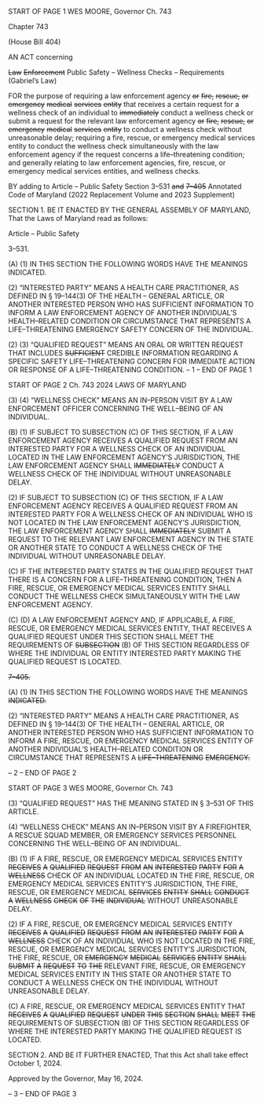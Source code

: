 START OF PAGE 1
WES MOORE, Governor Ch. 743

Chapter 743

(House Bill 404)

AN ACT concerning

~~Law~~ ~~Enforcement~~ Public Safety – Wellness Checks – Requirements
(Gabriel’s Law)

FOR the purpose of requiring a law enforcement agency ~~or~~ ~~fire,~~ ~~rescue,~~ ~~or~~ ~~emergency~~
~~medical~~ ~~services~~ ~~entity~~ that receives a certain request for a wellness check of an
individual to ~~immediately~~ conduct a wellness check or submit a request for the
relevant law enforcement agency ~~or~~ ~~fire,~~ ~~rescue,~~ ~~or~~ ~~emergency~~ ~~medical~~ ~~services~~ ~~entity~~
to conduct a wellness check without unreasonable delay; requiring a fire, rescue, or
emergency medical services entity to conduct the wellness check simultaneously with
the law enforcement agency if the request concerns a life–threatening condition; and
generally relating to law enforcement agencies, fire, rescue, or emergency medical
services entities, and wellness checks.

BY adding to
Article – Public Safety
Section 3–531 ~~and~~ ~~7–405~~
Annotated Code of Maryland
(2022 Replacement Volume and 2023 Supplement)

SECTION 1. BE IT ENACTED BY THE GENERAL ASSEMBLY OF MARYLAND,
That the Laws of Maryland read as follows:

Article – Public Safety

3–531.

(A) (1) IN THIS SECTION THE FOLLOWING WORDS HAVE THE MEANINGS
INDICATED.

(2) “INTERESTED PARTY” MEANS A HEALTH CARE PRACTITIONER, AS
DEFINED IN § 19–144(3) OF THE HEALTH – GENERAL ARTICLE, OR ANOTHER
INTERESTED PERSON WHO HAS SUFFICIENT INFORMATION TO INFORM A LAW
ENFORCEMENT AGENCY OF ANOTHER INDIVIDUAL’S HEALTH–RELATED CONDITION
OR CIRCUMSTANCE THAT REPRESENTS A LIFE–THREATENING EMERGENCY SAFETY
CONCERN OF THE INDIVIDUAL.

(2) (3) “QUALIFIED REQUEST” MEANS AN ORAL OR WRITTEN
REQUEST THAT INCLUDES ~~SUFFICIENT~~ CREDIBLE INFORMATION REGARDING A
SPECIFIC SAFETY LIFE–THREATENING CONCERN FOR IMMEDIATE ACTION OR
RESPONSE OF A LIFE–THREATENING CONDITION.
– 1 –
END OF PAGE 1

START OF PAGE 2
Ch. 743 2024 LAWS OF MARYLAND

(3) (4) “WELLNESS CHECK” MEANS AN IN–PERSON VISIT BY A LAW
ENFORCEMENT OFFICER CONCERNING THE WELL–BEING OF AN INDIVIDUAL.

(B) (1) IF SUBJECT TO SUBSECTION (C) OF THIS SECTION, IF A LAW
ENFORCEMENT AGENCY RECEIVES A QUALIFIED REQUEST FROM AN INTERESTED
PARTY FOR A WELLNESS CHECK OF AN INDIVIDUAL LOCATED IN THE LAW
ENFORCEMENT AGENCY’S JURISDICTION, THE LAW ENFORCEMENT AGENCY SHALL
~~IMMEDIATELY~~ CONDUCT A WELLNESS CHECK OF THE INDIVIDUAL WITHOUT
UNREASONABLE DELAY.

(2) IF SUBJECT TO SUBSECTION (C) OF THIS SECTION, IF A LAW
ENFORCEMENT AGENCY RECEIVES A QUALIFIED REQUEST FROM AN INTERESTED
PARTY FOR A WELLNESS CHECK OF AN INDIVIDUAL WHO IS NOT LOCATED IN THE
LAW ENFORCEMENT AGENCY’S JURISDICTION, THE LAW ENFORCEMENT AGENCY
SHALL ~~IMMEDIATELY~~ SUBMIT A REQUEST TO THE RELEVANT LAW ENFORCEMENT
AGENCY IN THE STATE OR ANOTHER STATE TO CONDUCT A WELLNESS CHECK OF
THE INDIVIDUAL WITHOUT UNREASONABLE DELAY.

(C) IF THE INTERESTED PARTY STATES IN THE QUALIFIED REQUEST THAT
THERE IS A CONCERN FOR A LIFE–THREATENING CONDITION, THEN A FIRE, RESCUE,
OR EMERGENCY MEDICAL SERVICES ENTITY SHALL CONDUCT THE WELLNESS CHECK
SIMULTANEOUSLY WITH THE LAW ENFORCEMENT AGENCY.

(C) (D) A LAW ENFORCEMENT AGENCY AND, IF APPLICABLE, A FIRE,
RESCUE, OR EMERGENCY MEDICAL SERVICES ENTITY, THAT RECEIVES A QUALIFIED
REQUEST UNDER THIS SECTION SHALL MEET THE REQUIREMENTS OF ~~SUBSECTION~~
(B) OF THIS SECTION REGARDLESS OF WHERE THE INDIVIDUAL OR ENTITY
INTERESTED PARTY MAKING THE QUALIFIED REQUEST IS LOCATED.

~~7–405.~~

(A) (1) IN THIS SECTION THE FOLLOWING WORDS HAVE THE MEANINGS
~~INDICATED.~~

(2) “INTERESTED PARTY” MEANS A HEALTH CARE PRACTITIONER, AS
DEFINED IN § 19–144(3) OF THE HEALTH – GENERAL ARTICLE, OR ANOTHER
INTERESTED PERSON WHO HAS SUFFICIENT INFORMATION TO INFORM A FIRE,
RESCUE, OR EMERGENCY MEDICAL SERVICES ENTITY OF ANOTHER INDIVIDUAL’S
HEALTH–RELATED CONDITION OR CIRCUMSTANCE THAT REPRESENTS A
~~LIFE–THREATENING~~ ~~EMERGENCY.~~

– 2 –
END OF PAGE 2

START OF PAGE 3
WES MOORE, Governor Ch. 743

(3) “QUALIFIED REQUEST” HAS THE MEANING STATED IN § 3–531 OF
THIS ARTICLE.

(4) “WELLNESS CHECK” MEANS AN IN–PERSON VISIT BY A
FIREFIGHTER, A RESCUE SQUAD MEMBER, OR EMERGENCY SERVICES PERSONNEL
CONCERNING THE WELL–BEING OF AN INDIVIDUAL.

(B) (1) IF A FIRE, RESCUE, OR EMERGENCY MEDICAL SERVICES ENTITY
~~RECEIVES~~ ~~A~~ ~~QUALIFIED~~ ~~REQUEST~~ ~~FROM~~ ~~AN~~ ~~INTERESTED~~ ~~PARTY~~ ~~FOR~~ ~~A~~ ~~WELLNESS~~
CHECK OF AN INDIVIDUAL LOCATED IN THE FIRE, RESCUE, OR EMERGENCY MEDICAL
SERVICES ENTITY’S JURISDICTION, THE FIRE, RESCUE, OR EMERGENCY MEDICAL
~~SERVICES~~ ~~ENTITY~~ ~~SHALL~~ ~~CONDUCT~~ ~~A~~ ~~WELLNESS~~ ~~CHECK~~ ~~OF~~ ~~THE~~ ~~INDIVIDUAL~~
WITHOUT UNREASONABLE DELAY.

(2) IF A FIRE, RESCUE, OR EMERGENCY MEDICAL SERVICES ENTITY
~~RECEIVES~~ ~~A~~ ~~QUALIFIED~~ ~~REQUEST~~ ~~FROM~~ ~~AN~~ ~~INTERESTED~~ ~~PARTY~~ ~~FOR~~ ~~A~~ ~~WELLNESS~~
CHECK OF AN INDIVIDUAL WHO IS NOT LOCATED IN THE FIRE, RESCUE, OR
EMERGENCY MEDICAL SERVICES ENTITY’S JURISDICTION, THE FIRE, RESCUE, OR
~~EMERGENCY~~ ~~MEDICAL~~ ~~SERVICES~~ ~~ENTITY~~ ~~SHALL~~ ~~SUBMIT~~ ~~A~~ ~~REQUEST~~ ~~TO~~ ~~THE~~
RELEVANT FIRE, RESCUE, OR EMERGENCY MEDICAL SERVICES ENTITY IN THIS
STATE OR ANOTHER STATE TO CONDUCT A WELLNESS CHECK ON THE INDIVIDUAL
WITHOUT UNREASONABLE DELAY.

(C) A FIRE, RESCUE, OR EMERGENCY MEDICAL SERVICES ENTITY THAT
~~RECEIVES~~ ~~A~~ ~~QUALIFIED~~ ~~REQUEST~~ ~~UNDER~~ ~~THIS~~ ~~SECTION~~ ~~SHALL~~ ~~MEET~~ ~~THE~~
REQUIREMENTS OF SUBSECTION (B) OF THIS SECTION REGARDLESS OF WHERE THE
INTERESTED PARTY MAKING THE QUALIFIED REQUEST IS LOCATED.

SECTION 2. AND BE IT FURTHER ENACTED, That this Act shall take effect
October 1, 2024.

Approved by the Governor, May 16, 2024.

– 3 –
END OF PAGE 3